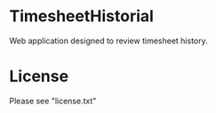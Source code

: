 # TimesheetHistorial
Web application designed to review timesheet history.

# License
Please see "license.txt"
